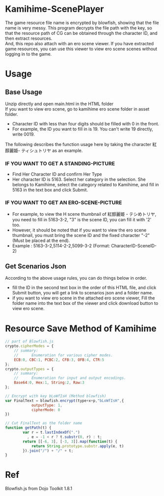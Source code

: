 # Kamihime-ScenePlayer

The game resource file name is encrypted by blowfish, showing that the file name is very messy. This program decrypts the file path with the key, so that the resource path of CG can be obtained through the character ID, and then extract resources.  
And, this repo also attach with an ero scene viewer. If you have extracted game resources, you can use this viewer to view ero scene scenes without logging in to the game.

# Usage

## Base Usage
Unzip directly and open main.html in the HTML folder  
If you want to view ero scene, go to kamihime ero scene folder in asset folder.  

- Character ID with less than four digits should be filled with 0 in the front.   
- For example, the ID you want to fill in is 19. You can't write 19 directly, write 0019. 

The following describes the function usage here by taking the character 紅醇麗姫- ティシュトリヤ as an example. 
### IF YOU WANT TO GET A STANDING-PICTURE
- Find Her Character ID and confirm Her Type     
- Her character ID is 5163. Select her category in the selection. She belongs to Kamihime, select the category related to Kamihime, and fill in 5163 in the text box and click Submit.   
### IF YOU WANT TO GET AN ERO-SCENE-PICTURE
- For example, to view the H scene thumbnail of 紅醇麗姫 - テシめトリヤ, you need to fill in 5163-3-2, "3" is the scene ID, you can fill it with '2' too.
- However, it should be noted that if you want to view the ero scene thumbnail, you must bring the scene ID and the fixed character "-2"(Must be placed at the end).   
- Example : 5163-3-2,5114-2-2,5099-3-2 (Format: CharacterID-SceneID-2)  
## Get Scenarios Json
According to the above usage rules, you can do things below in order.
- fill the ID in the second text box in the order of this HTML file, and click Submit button, you will get a link to scenarios json and a folder name.  
- if you want to view ero scene in the attached ero scene viewer, Fill the folder name into the text box of the viewer and click download button to view ero scene.  

# Resource Save Method of Kamihime
``` js
// part of Blowfish.js
crypto.cipherModes = {
	// summary:
	//		Enumeration for various cipher modes.
	ECB:0, CBC:1, PCBC:2, CFB:3, OFB:4, CTR:5
};
crypto.outputTypes = {
	// summary:
	//		Enumeration for input and output encodings.
	Base64:0, Hex:1, String:2, Raw:3
};

// Encrypt with key bLoWfIsH (Method blowfish)
var FinalText = blowfish.encrypt(type+x+p,"bLoWfIsH",{
            outputType: 1,
            cipherMode: 0
})

// Cut FinalText as the folder name 
function getPath(t) {
        var r = t.lastIndexOf(".")
          , e = -1 < r ? t.substr(0, r) : t;
        return [[-6, 3], [-3, 3]].map(function(t) {
            return String.prototype.substr.apply(e, t)
        }).join("/") + "/" + t;
}

```

# Ref
Blowfish.js from Dojo Toolkit 1.8.1  

